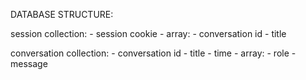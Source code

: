 DATABASE STRUCTURE:

session collection:
    - session cookie
    - array:
        - conversation id
        - title

conversation collection:
    - conversation id
    - title
    - time
    - array:
        - role
        - message